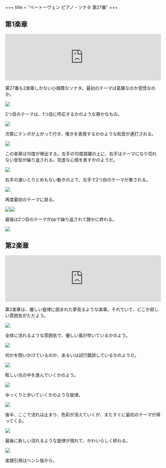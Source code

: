 +++
title = "ベートーヴェン ピアノ・ソナタ 第27番"
+++

## 第1楽章

<iframe allow="autoplay *; encrypted-media *;" frameborder="0" height="150" style="width:100%;max-width:660px;overflow:hidden;background:transparent;" sandbox="allow-forms allow-popups allow-same-origin allow-scripts allow-storage-access-by-user-activation allow-top-navigation-by-user-activation" src="https://embed.music.apple.com/us/album/piano-sonata-no-27-in-e-minor-op-90-i-mit-lebhaftigkeit/947851407?i=947851425&app=music"></iframe>

第27番も2楽章しかない小規模なソナタ。最初のテーマは葛藤なのか覚悟なのか。

<img src="1178.jpg">

2つ目のテーマは、1つ目に呼応するかのような静かなもの。

<img src="1180.jpg">

次第にテンポが上がって行き、嘆きを表現するかのような和音が連打される。

<img src="1182.jpg">

この楽章は10度が頻出する。左手の10度跳躍の上に、右手はテーマになり切れない音型が繰り返される。空虚な心情を表すかのようだ。

<img src="1181.jpg">

右手の速いとりとめもない動きの上で、左手で2つ目のテーマが奏される。

<img src="1179.jpg">

再度最初のテーマに戻る。

<div style="display: flex;">
<img src="1177.jpg"><img src="1183.jpg">
</div>

最後は2つ目のテーマがppで繰り返されて静かに終わる。

<img src="1184.jpg">

## 第2楽章

<iframe allow="autoplay *; encrypted-media *;" frameborder="0" height="150" style="width:100%;max-width:660px;overflow:hidden;background:transparent;" sandbox="allow-forms allow-popups allow-same-origin allow-scripts allow-storage-access-by-user-activation allow-top-navigation-by-user-activation" src="https://embed.music.apple.com/us/album/piano-sonata-no-27-in-e-minor-op-90-ii-nicht-zu-geschwind/947851407?i=947851426&app=music"></iframe>

第2楽章は、優しい旋律に囲まれた夢見るような楽章。それでいて、どこか寂しい雰囲気がただよう。

<img src="1190.jpg">

全体に流れるような雰囲気で、優しい風が吹いているかのよう。

<img src="1185.jpg">

何かを問いかけているのか、あるいは試行錯誤しているかのようだ。

<img src="1188.jpg">

眩しい光の中を進んでいくかのよう。

<img src="1189.jpg">

ゆっくりと歩いていくかのような旋律。

<img src="1186.jpg">

後半、ここで流れは止まり、色彩が消えていくが、またすぐに最初のテーマが帰ってくる。

<img src="1191.jpg">

最後に新しい流れるような旋律が現れて、かわいらしく終わる。

<img src="1193.jpg">

楽譜引用はヘンレ版から。
